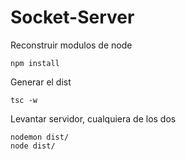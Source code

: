 

# Socket-Server

Reconstruir modulos de node
```
npm install
```

Generar el dist
```
tsc -w
```

Levantar servidor, cualquiera de los dos
```
nodemon dist/
node dist/
```